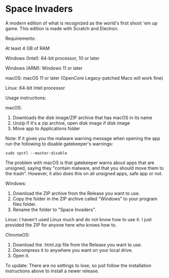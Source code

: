 # Space Invaders
A modern edition of what is recognized as the world's first shoot 'em up game. This edition is made with Scratch and Electron.

Requirements:

At least 4 GB of RAM

Windows (Intel): 64-bit processor, 10 or later

Windows (ARM): Windows 11 or later

macOS: macOS 11 or later (OpenCore Legacy-patched Macs will work fine)

Linux: 64-bit Intel processor

Usage instructions:

macOS:
1. Downloads the disk image/ZIP archive that has macOS in its name
2. Unzip if it's a zip archive, open disk image if disk image
3. Move app to Applications folder

Note: If it gives you the malware warning message when opening the app run the following to disable gatekeeper's warnings:
```
sudo spctl --master-disable
```
The problem with macOS is that gatekeeper warns about apps that are unsigned, saying they "contain malware, and that you should move them to the trash". However, it also does this on all unsigned apps, safe app or not.

Windows:

1. Download the ZIP archive from the Release you want to use.
2. Copy the folder in the ZIP archive called "Windows" to your program files folder.
3. Rename the folder to "Space Invaders".

Linux: I haven't used Linux much and do not know how to use it. I just provided the ZIP for anyone here who knows how to.

ChromeOS:

1. Download the .html.zip file from the Release you want to use.
2. Decompress it to anywhere you want on your local drive.
3. Open it.

To update: There are no settings to lose, so just follow the installation instructions above to install a newer release.
